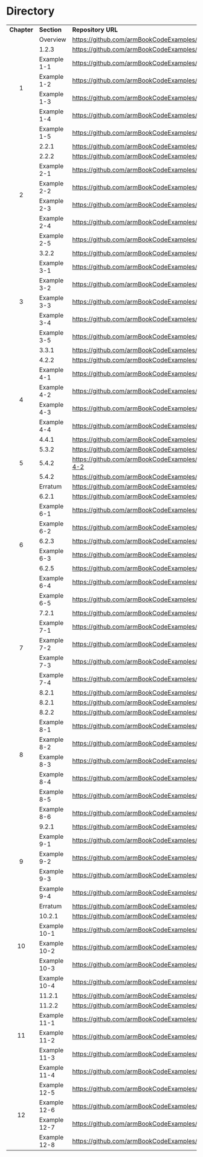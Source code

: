 # Directory

<table bakground="FFF">
<tr> <td><b>Chapter</b></td> <td><b>Section</b></td> <td><b>Repository URL</b></td> </tr>
<!-- Pegar tabla de excel inicio -->

<tr><td rowspan="7" align="center">1</td><td>Overview</td><td><a href="https://github.com/armBookCodeExamples/Videos/blob/main/Chapter1/Readme.md">https://github.com/armBookCodeExamples/Videos/Chapter1</a></td></tr>
<tr><td>1.2.3</td><td><a href="https://github.com/armBookCodeExamples/subsection_1-2-3">https://github.com/armBookCodeExamples/subsection_1-2-3</a></a></td></tr>
<tr><td>Example 1-1</td><td><a href="https://github.com/armBookCodeExamples/example_1-1">https://github.com/armBookCodeExamples/example_1-1</a></td></tr>
<tr><td>Example 1-2</td><td><a href="https://github.com/armBookCodeExamples/example_1-2">https://github.com/armBookCodeExamples/example_1-2</a></td></tr>
<tr><td>Example 1-3</td><td><a href="https://github.com/armBookCodeExamples/example_1-3">https://github.com/armBookCodeExamples/example_1-3</a></td></tr>
<tr><td>Example 1-4</td><td><a href="https://github.com/armBookCodeExamples/example_1-4">https://github.com/armBookCodeExamples/example_1-4</a></td></tr>
<tr><td>Example 1-5</td><td><a href="https://github.com/armBookCodeExamples/example_1-5">https://github.com/armBookCodeExamples/example_1-5</a></td></tr>
<tr><td rowspan="7" align="center">2</td><td>2.2.1</td><td><a href="https://github.com/armBookCodeExamples/subsection_2-2-1_bin">https://github.com/armBookCodeExamples/subsection_2-2-1_bin</a></td></tr>
<tr><td>2.2.2</td><td><a href="https://github.com/armBookCodeExamples/example_1-5_Doxygen">https://github.com/armBookCodeExamples/example_1-5_Doxygen</a></td></tr>
<tr><td>Example 2-1</td><td><a href="https://github.com/armBookCodeExamples/example_2-1">https://github.com/armBookCodeExamples/example_2-1</a></td></tr>
<tr><td>Example 2-2</td><td><a href="https://github.com/armBookCodeExamples/example_2-2">https://github.com/armBookCodeExamples/example_2-2</a></td></tr>
<tr><td>Example 2-3</td><td><a href="https://github.com/armBookCodeExamples/example_2-3">https://github.com/armBookCodeExamples/example_2-3</a></td></tr>
<tr><td>Example 2-4</td><td><a href="https://github.com/armBookCodeExamples/example_2-4">https://github.com/armBookCodeExamples/example_2-4</a></td></tr>
<tr><td>Example 2-5</td><td><a href="https://github.com/armBookCodeExamples/example_2-5">https://github.com/armBookCodeExamples/example_2-5</a></td></tr>
<tr><td rowspan="7" align="center">3</td><td>3.2.2</td><td><a href="https://github.com/armBookCodeExamples/subsection_3-2-2_bin">https://github.com/armBookCodeExamples/subsection_3-2-2_bin</a></td></tr>
<tr><td>Example 3-1</td><td><a href="https://github.com/armBookCodeExamples/example_3-1">https://github.com/armBookCodeExamples/example_3-1</a></td></tr>
<tr><td>Example 3-2</td><td><a href="https://github.com/armBookCodeExamples/example_3-2">https://github.com/armBookCodeExamples/example_3-2</a></td></tr>
<tr><td>Example 3-3</td><td><a href="https://github.com/armBookCodeExamples/example_3-3">https://github.com/armBookCodeExamples/example_3-3</a></td></tr>
<tr><td>Example 3-4</td><td><a href="https://github.com/armBookCodeExamples/example_3-4">https://github.com/armBookCodeExamples/example_3-4</a></td></tr>
<tr><td>Example 3-5</td><td><a href="https://github.com/armBookCodeExamples/example_3-5">https://github.com/armBookCodeExamples/example_3-5</a></td></tr>
<tr><td>3.3.1</td><td><a href="https://github.com/armBookCodeExamples/under_the_hood_chapter_3">https://github.com/armBookCodeExamples/under_the_hood_chapter_3</a></td></tr>
<tr><td rowspan="6" align="center">4</td><td>4.2.2</td><td><a href="https://github.com/armBookCodeExamples/subsection_4-2-2_bin">https://github.com/armBookCodeExamples/subsection_4-2-2_bin</a></td></tr>
<tr><td>Example 4-1</td><td><a href="https://github.com/armBookCodeExamples/example_4-1">https://github.com/armBookCodeExamples/example_4-1</a></td></tr>
<tr><td>Example 4-2</td><td><a href="https://github.com/armBookCodeExamples/example_4-2">https://github.com/armBookCodeExamples/example_4-2</a></td></tr>
<tr><td>Example 4-3</td><td><a href="https://github.com/armBookCodeExamples/example_4-3">https://github.com/armBookCodeExamples/example_4-3</a></td></tr>
<tr><td>Example 4-4</td><td><a href="https://github.com/armBookCodeExamples/example_4-4">https://github.com/armBookCodeExamples/example_4-4</a></td></tr>
<tr><td>4.4.1</td><td><a href="https://github.com/armBookCodeExamples/case_study_chapter_4">https://github.com/armBookCodeExamples/case_study_chapter_4</a></td></tr>
<tr><td rowspan="3" align="center">5</td><td>5.3.2</td><td><a href="https://github.com/armBookCodeExamples/subsection_5-3-2">https://github.com/armBookCodeExamples/subsection_5-3-2</a></td></tr>
<tr><td>5.4.2</td><td><a href="https://github.com/armBookCodeExamples/templates_subsection_5-4-2">https://github.com/armBookCodeExamples/templates_subsection_5-4-2</a></td></tr>
<tr><td>5.4.2</td><td><a href="https://github.com/armBookCodeExamples/subsection_5-4-2">https://github.com/armBookCodeExamples/subsection_5-4-2</a></td></tr>
<tr><td rowspan="9" align="center">6</td><td>Erratum</td><td><a href="https://github.com/armBookCodeExamples/Erratum/tree/main/Chapter6/Readme.md">https://github.com/armBookCodeExamples/Erratum/Chapter6</a></td></tr>
<tr><td>6.2.1</td><td><a href="https://github.com/armBookCodeExamples/subsection_6-2-1_bin">https://github.com/armBookCodeExamples/subsection_6-2-1_bin</a></td></tr>
<tr><td>Example 6-1</td><td><a href="https://github.com/armBookCodeExamples/example_6-1">https://github.com/armBookCodeExamples/example_6-1</a></td></tr>
<tr><td>Example 6-2</td><td><a href="https://github.com/armBookCodeExamples/example_6-2">https://github.com/armBookCodeExamples/example_6-2</a></td></tr>
<tr><td>6.2.3</td><td><a href="https://github.com/armBookCodeExamples/subsection_6-2-3_bin">https://github.com/armBookCodeExamples/subsection_6-2-3_bin</a></td></tr>
<tr><td>Example 6-3</td><td><a href="https://github.com/armBookCodeExamples/example_6-3">https://github.com/armBookCodeExamples/example_6-3</a></td></tr>
<tr><td>6.2.5</td><td><a href="https://github.com/armBookCodeExamples/subsection_6-2-5_bin">https://github.com/armBookCodeExamples/subsection_6-2-5_bin</a></td></tr>
<tr><td>Example 6-4</td><td><a href="https://github.com/armBookCodeExamples/example_6-4">https://github.com/armBookCodeExamples/example_6-4</a></td></tr>
<tr><td>Example 6-5</td><td><a href="https://github.com/armBookCodeExamples/example_6-5">https://github.com/armBookCodeExamples/example_6-5</a></td></tr>
<tr><td rowspan="5" align="center">7</td><td>7.2.1</td><td><a href="https://github.com/armBookCodeExamples/subsection_7-2-1_bin">https://github.com/armBookCodeExamples/subsection_7-2-1_bin</a></td></tr>
<tr><td>Example 7-1</td><td><a href="https://github.com/armBookCodeExamples/example_7-1">https://github.com/armBookCodeExamples/example_7-1</a></td></tr>
<tr><td>Example 7-2</td><td><a href="https://github.com/armBookCodeExamples/example_7-2">https://github.com/armBookCodeExamples/example_7-2</a></td></tr>
<tr><td>Example 7-3</td><td><a href="https://github.com/armBookCodeExamples/example_7-3">https://github.com/armBookCodeExamples/example_7-3</a></td></tr>
<tr><td>Example 7-4</td><td><a href="https://github.com/armBookCodeExamples/example_7-4">https://github.com/armBookCodeExamples/example_7-4</a></td></tr>
<tr><td rowspan="9" align="center">8</td><td>8.2.1</td><td><a href="https://github.com/armBookCodeExamples/subsection_8-2-1a_bin">https://github.com/armBookCodeExamples/subsection_8-2-1a_bin</a></td></tr>
<tr><td>8.2.1</td><td><a href="https://github.com/armBookCodeExamples/subsection_8-2-1b_bin">https://github.com/armBookCodeExamples/subsection_8-2-1b_bin</a></td></tr>
<tr><td>8.2.2</td><td><a href="https://github.com/armBookCodeExamples/subsection_8-2-2_bin">https://github.com/armBookCodeExamples/subsection_8-2-2_bin</a></td></tr>
<tr><td>Example 8-1</td><td><a href="https://github.com/armBookCodeExamples/example_8-1">https://github.com/armBookCodeExamples/example_8-1</a></td></tr>
<tr><td>Example 8-2</td><td><a href="https://github.com/armBookCodeExamples/example_8-2">https://github.com/armBookCodeExamples/example_8-2</a></td></tr>
<tr><td>Example 8-3</td><td><a href="https://github.com/armBookCodeExamples/example_8-3">https://github.com/armBookCodeExamples/example_8-3</a></td></tr>
<tr><td>Example 8-4</td><td><a href="https://github.com/armBookCodeExamples/example_8-4">https://github.com/armBookCodeExamples/example_8-4</a></td></tr>
<tr><td>Example 8-5</td><td><a href="https://github.com/armBookCodeExamples/example_8-5">https://github.com/armBookCodeExamples/example_8-5</a></td></tr>
<tr><td>Example 8-6</td><td><a href="https://github.com/armBookCodeExamples/example_8-6">https://github.com/armBookCodeExamples/example_8-6</a></td></tr>
<tr><td rowspan="5" align="center">9</td><td>9.2.1</td><td><a href="https://github.com/armBookCodeExamples/subsection_9-2-1_bin">https://github.com/armBookCodeExamples/subsection_9-2-1_bin</a></td></tr>
<tr><td>Example 9-1</td><td><a href="https://github.com/armBookCodeExamples/example_9-1">https://github.com/armBookCodeExamples/example_9-1</a></td></tr>
<tr><td>Example 9-2</td><td><a href="https://github.com/armBookCodeExamples/example_9-2">https://github.com/armBookCodeExamples/example_9-2</a></td></tr>
<tr><td>Example 9-3</td><td><a href="https://github.com/armBookCodeExamples/example_9-3">https://github.com/armBookCodeExamples/example_9-3</a></td></tr>
<tr><td>Example 9-4</td><td><a href="https://github.com/armBookCodeExamples/example_9-4">https://github.com/armBookCodeExamples/example_9-4</a></td></tr>
<tr><td rowspan="6" align="center">10</td><td>Erratum</td><td>
  <a href="https://github.com/armBookCodeExamples/Erratum/tree/main/Chapter10/Readme.md">https://github.com/armBookCodeExamples/Erratum/Chapter10</a></td></tr>
<tr><td>10.2.1</td><td><a href="https://github.com/armBookCodeExamples/subsection_10-2-1_bin">https://github.com/armBookCodeExamples/subsection_10-2-1_bin</a></td></tr>
<tr><td>Example 10-1</td><td><a href="https://github.com/armBookCodeExamples/example_10-1">https://github.com/armBookCodeExamples/example_10-1</a></td></tr>
<tr><td>Example 10-2</td><td><a href="https://github.com/armBookCodeExamples/example_10-2">https://github.com/armBookCodeExamples/example_10-2</a></td></tr>
<tr><td>Example 10-3</td><td><a href="https://github.com/armBookCodeExamples/example_10-3">https://github.com/armBookCodeExamples/example_10-3</a></td></tr>
<tr><td>Example 10-4</td><td><a href="https://github.com/armBookCodeExamples/example_10-4">https://github.com/armBookCodeExamples/example_10-4</a></td></tr>
<tr><td rowspan="6" align="center">11</td><td>11.2.1</td><td><a href="https://github.com/armBookCodeExamples/subsection_11-2-1_bin">https://github.com/armBookCodeExamples/subsection_11-2-1_bin</a></td></tr>
<tr><td>11.2.2</td><td><a href="https://github.com/armBookCodeExamples/subsection_11-2-2_bin">https://github.com/armBookCodeExamples/subsection_11-2-2_bin</a></td></tr>
<tr><td>Example 11-1</td><td><a href="https://github.com/armBookCodeExamples/example_11-1">https://github.com/armBookCodeExamples/example_11-1</a></td></tr>
<tr><td>Example 11-2</td><td><a href="https://github.com/armBookCodeExamples/example_11-2">https://github.com/armBookCodeExamples/example_11-2</a></td></tr>
<tr><td>Example 11-3</td><td><a href="https://github.com/armBookCodeExamples/example_11-3">https://github.com/armBookCodeExamples/example_11-3</a></td></tr>
<tr><td>Example 11-4</td><td><a href="https://github.com/armBookCodeExamples/example_11-4">https://github.com/armBookCodeExamples/example_11-4</a></td></tr>
<tr><td rowspan="4" align="center">12</td><td>Example 12-5</td><td><a href="https://github.com/armBookCodeExamples/example_12-5">https://github.com/armBookCodeExamples/example_12-5</a></td></tr>
<tr><td>Example 12-6</td><td><a href="https://github.com/armBookCodeExamples/example_12-6">https://github.com/armBookCodeExamples/example_12-6</a></td></tr>
<tr><td>Example 12-7</td><td><a href="https://github.com/armBookCodeExamples/example_12-7">https://github.com/armBookCodeExamples/example_12-7</a></td></tr>
<tr><td>Example 12-8</td><td><a href="https://github.com/armBookCodeExamples/example_12-8">https://github.com/armBookCodeExamples/example_12-8</a></td></tr>
  
<!-- Pegar tabla de excel fin -->
</table>
